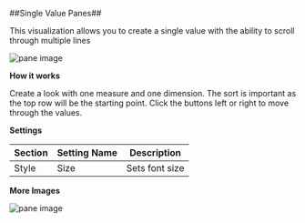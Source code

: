 ##Single Value Panes##

This visualization allows you to create a single value with the ability to scroll through multiple lines

![pane image](./pane1.png "Pane Visualization")

**How it works**

Create a look with one measure and one dimension. The sort is important as the top row will be the starting point. Click the buttons left or right to move through the values. 

**Settings**

| Section | Setting Name | Description |
|---------|--------------|-------------|
| Style | Size | Sets font size |


**More Images**

![pane image](./pane2.png "Pane Visualization")
